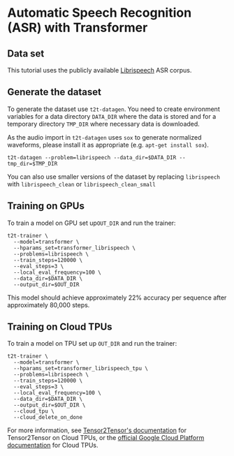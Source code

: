 # Automatic Speech Recognition (ASR) with Transformer

## Data set

This tutorial uses the publicly available
[Librispeech](http://www.openslr.org/12/) ASR corpus.

## Generate the dataset

To generate the dataset use `t2t-datagen`. You need to create environment
variables for a data directory `DATA_DIR` where the data is stored and for a
temporary directory `TMP_DIR` where necessary data is downloaded.

As the audio import in `t2t-datagen` uses `sox` to generate normalized
waveforms, please install it as appropriate (e.g. `apt-get install sox`).

```
t2t-datagen --problem=librispeech --data_dir=$DATA_DIR --tmp_dir=$TMP_DIR
```

You can also use smaller versions of the dataset by replacing `librispeech` with
`librispeech_clean` or `librispeech_clean_small`

## Training on GPUs

To train a model on GPU set up`OUT_DIR` and run the trainer:

```
t2t-trainer \
  --model=transformer \
  --hparams_set=transformer_librispeech \
  --problems=librispeech \
  --train_steps=120000 \
  --eval_steps=3 \
  --local_eval_frequency=100 \
  --data_dir=$DATA_DIR \
  --output_dir=$OUT_DIR
```

This model should achieve approximately 22% accuracy per sequence after
approximately 80,000 steps.

## Training on Cloud TPUs

To train a model on TPU set up `OUT_DIR` and run the trainer:

```
t2t-trainer \
  --model=transformer \
  --hparams_set=transformer_librispeech_tpu \
  --problems=librispeech \
  --train_steps=120000 \
  --eval_steps=3 \
  --local_eval_frequency=100 \
  --data_dir=$DATA_DIR \
  --output_dir=$OUT_DIR \
  --cloud_tpu \
  --cloud_delete_on_done
```

For more information, see [Tensor2Tensor's
documentation](https://github.com/tensorflow/tensor2tensor/tree/master/docs/cloud_tpu.md)
for Tensor2Tensor on Cloud TPUs, or the [official Google Cloud Platform
documentation](https://cloud.google.com/tpu/docs/tutorials/transformer) for
Cloud TPUs.

